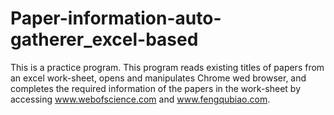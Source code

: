 # Paper-information-auto-gatherer_excel-based
This is a practice program. This program reads existing titles of papers from an excel work-sheet, opens and manipulates Chrome wed browser, and completes the required information of the papers in the work-sheet by accessing www.webofscience.com and www.fengqubiao.com.
